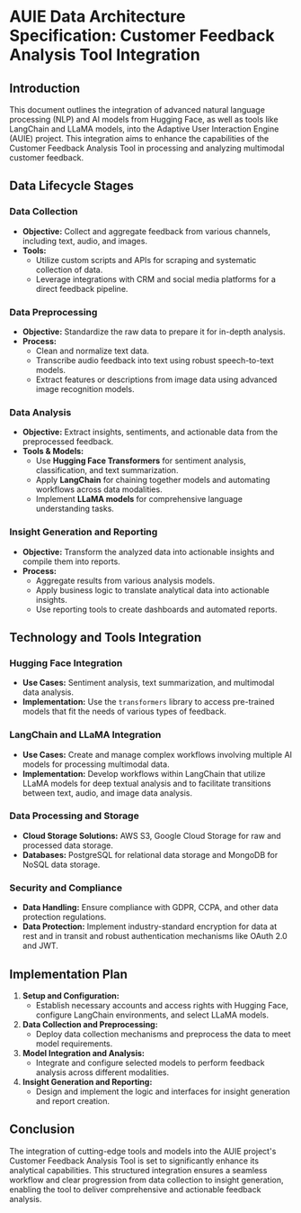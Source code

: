 # AUIE Data Architecture Specification: Customer Feedback Analysis Tool Integration

## Introduction

This document outlines the integration of advanced natural language processing (NLP) and AI models from Hugging Face, as well as tools like LangChain and LLaMA models, into the Adaptive User Interaction Engine (AUIE) project. This integration aims to enhance the capabilities of the Customer Feedback Analysis Tool in processing and analyzing multimodal customer feedback.

## Data Lifecycle Stages

### Data Collection

- **Objective:** Collect and aggregate feedback from various channels, including text, audio, and images.
- **Tools:**
  - Utilize custom scripts and APIs for scraping and systematic collection of data.
  - Leverage integrations with CRM and social media platforms for a direct feedback pipeline.

### Data Preprocessing

- **Objective:** Standardize the raw data to prepare it for in-depth analysis.
- **Process:**
  - Clean and normalize text data.
  - Transcribe audio feedback into text using robust speech-to-text models.
  - Extract features or descriptions from image data using advanced image recognition models.

### Data Analysis

- **Objective:** Extract insights, sentiments, and actionable data from the preprocessed feedback.
- **Tools & Models:**
  - Use **Hugging Face Transformers** for sentiment analysis, classification, and text summarization.
  - Apply **LangChain** for chaining together models and automating workflows across data modalities.
  - Implement **LLaMA models** for comprehensive language understanding tasks.

### Insight Generation and Reporting

- **Objective:** Transform the analyzed data into actionable insights and compile them into reports.
- **Process:**
  - Aggregate results from various analysis models.
  - Apply business logic to translate analytical data into actionable insights.
  - Use reporting tools to create dashboards and automated reports.

## Technology and Tools Integration

### Hugging Face Integration

- **Use Cases:** Sentiment analysis, text summarization, and multimodal data analysis.
- **Implementation:** Use the `transformers` library to access pre-trained models that fit the needs of various types of feedback.

### LangChain and LLaMA Integration

- **Use Cases:** Create and manage complex workflows involving multiple AI models for processing multimodal data.
- **Implementation:** Develop workflows within LangChain that utilize LLaMA models for deep textual analysis and to facilitate transitions between text, audio, and image data analysis.

### Data Processing and Storage

- **Cloud Storage Solutions:** AWS S3, Google Cloud Storage for raw and processed data storage.
- **Databases:** PostgreSQL for relational data storage and MongoDB for NoSQL data storage.

### Security and Compliance

- **Data Handling:** Ensure compliance with GDPR, CCPA, and other data protection regulations.
- **Data Protection:** Implement industry-standard encryption for data at rest and in transit and robust authentication mechanisms like OAuth 2.0 and JWT.

## Implementation Plan

1. **Setup and Configuration:**
   - Establish necessary accounts and access rights with Hugging Face, configure LangChain environments, and select LLaMA models.
2. **Data Collection and Preprocessing:**
   - Deploy data collection mechanisms and preprocess the data to meet model requirements.
3. **Model Integration and Analysis:**
   - Integrate and configure selected models to perform feedback analysis across different modalities.
4. **Insight Generation and Reporting:**
   - Design and implement the logic and interfaces for insight generation and report creation.

## Conclusion

The integration of cutting-edge tools and models into the AUIE project's Customer Feedback Analysis Tool is set to significantly enhance its analytical capabilities. This structured integration ensures a seamless workflow and clear progression from data collection to insight generation, enabling the tool to deliver comprehensive and actionable feedback analysis.